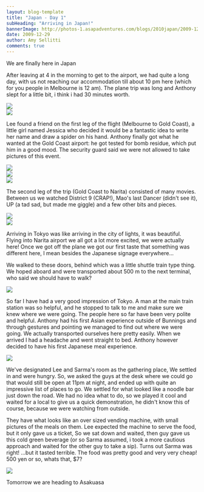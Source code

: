 ```yaml
---
layout: blog-template
title: "Japan - Day 1"
subHeading: "Arriving in Japan!"
bannerImage: http://photos-1.asapadventures.com/blogs/2010japan/2009-12-29/IMG_0109.JPG_compressed.JPEG
date: 2009-12-29
author: Amy Sellitti
comments: true
---
```


We are finally here in Japan

After leaving at 4 in the morning to get to the airport, we had quite a long day, with us not reaching our accommodation till about 10 pm here (which for you people in Melbourne is 12 am). The plane trip was long and Anthony slept for a little bit, i think i had 30 minutes worth.

<div class="center-image"><img src="http://photos-1.asapadventures.com/blogs/2010japan/2009-12-29/img_0636.jpg_compressed.JPEG" /></div>
<div class="center-image"><img src="http://photos-1.asapadventures.com/blogs/2010japan/2009-12-29/img_0632.jpg_compressed.JPEG" /></div>

Lee found a friend on the first leg of the flight (Melbourne to Gold Coast), a little girl named Jessica who decided it would be a fantastic idea to write her name and draw a spider on his hand. Anthony finally got what he wanted at the Gold Coast airport: he got tested for bomb residue, which put him in a good mood. The security guard said we were not allowed to take pictures of this event.

<div class="center-image"><img src="http://photos-1.asapadventures.com/blogs/2010japan/2009-12-29/DSC_0009.JPG_compressed.JPEG" /></div>
<div class="center-image"><img src="http://photos-1.asapadventures.com/blogs/2010japan/2009-12-29/img_0621.jpg_compressed.JPEG" /></div>
<div class="center-image"><img src="http://photos-1.asapadventures.com/blogs/2010japan/2009-12-29/DSC_0005.JPG_compressed.JPEG" /></div>

The second leg of the trip (Gold Coast to Narita) consisted of many movies. Between us we watched District 9 (CRAP!), Mao's last Dancer (didn't see it), UP (a tad sad, but made me giggle) and a few other bits and pieces.

<div class="center-image"><img src="http://photos-1.asapadventures.com/blogs/2010japan/2009-12-29/img_0650.jpg_compressed.JPEG" /></div>
<div class="center-image"><img src="http://photos-1.asapadventures.com/blogs/2010japan/2009-12-29/img_0639.jpg_compressed.JPEG" /></div>

Arriving in Tokyo was like arriving in the city of lights, it was beautiful. Flying into Narita airport we all got a lot more excited, we were actually here! Once we got off the plane we got our first taste that something was different here, I mean besides the Japanese signage everywhere...

We walked to these doors, behind which was a little shuttle train type thing. We hoped aboard and were transported about 500 m to the next terminal, who said we should have to walk?

<div class="center-image"><img src="http://photos-1.asapadventures.com/blogs/2010japan/2009-12-29/DSC_0020.JPG_compressed.JPEG" /></div>

So far I have had a very good impression of Tokyo. A man at the main train station was so helpful, and he stopped to talk to me and make sure we knew where we were going. The people here so far have been very polite and helpful. Anthony had his first Asian experience outside of Bunnings and through gestures and pointing we managed to find out where we were going. We actually transported ourselves here pretty easily. When we arrived I had a headache and went straight to bed. Anthony however decided to have his first Japanese meal experience.

<div class="center-image"><img src="http://photos-1.asapadventures.com/blogs/2010japan/2009-12-29/img_0660.jpg_compressed.JPEG" /></div>

We've designated Lee and Sarma's room as the gathering place, We settled in and were hungry. So, we asked the guys at the desk where we could go that would still be open at 11pm at night, and ended up with quite an impressive list of places to go. We settled for what looked like a noodle bar just down the road. We had no idea what to do, so we played it cool and waited for a local to give us a quick demonstration, he didn't know this of course, because we were watching from outside.

They have what looks like an over sized vending machine, with small pictures of the meals on them. Lee expected the machine to serve the food, but it only gave us a ticket, So we sat down and waited, then guy gave us this cold green beverage (or so Sarma assumed, i took a more cautious approach and waited for the other guy to take a sip). Turns out Sarma was right! ...but it tasted terrible.
The food was pretty good and very very cheap! 500 yen or so, whats that, $7?

<div class="center-image"><img src="http://photos-1.asapadventures.com/blogs/2010japan/2009-12-29/PC300020.JPG" /></div>

Tomorrow we are heading to Asakuasa
